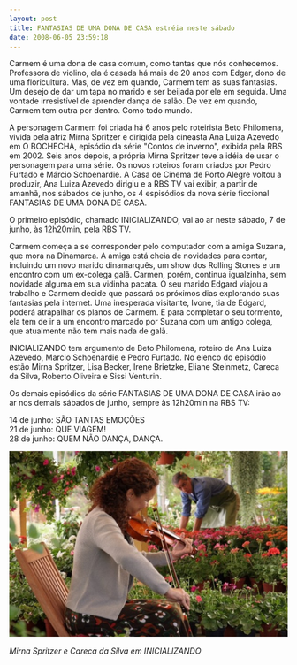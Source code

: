 ```yaml
---
layout: post
title: FANTASIAS DE UMA DONA DE CASA estréia neste sábado
date: 2008-06-05 23:59:18
---
```

Carmem é uma dona de casa comum, como tantas que nós conhecemos. Professora de violino, ela é casada há mais de 20 anos com Edgar, dono de uma floricultura. Mas, de vez em quando, Carmem tem as suas fantasias. Um desejo de dar um tapa no marido e ser beijada por ele em seguida. Uma vontade irresistível de aprender dança de salão. De vez em quando, Carmem tem outra por dentro. Como todo mundo.

A personagem Carmem foi criada há 6 anos pelo roteirista Beto Philomena, vivida pela atriz Mirna Spritzer e dirigida pela cineasta Ana Luiza Azevedo em O BOCHECHA, episódio da série "Contos de inverno", exibida pela RBS em 2002. Seis anos depois, a própria Mirna Spritzer teve a idéia de usar o personagem para uma série. Os novos roteiros foram criados por Pedro Furtado e Márcio Schoenardie. A Casa de Cinema de Porto Alegre voltou a produzir, Ana Luiza Azevedo dirigiu e a RBS TV vai exibir, a partir de amanhã, nos sábados de junho, os 4 espisódios da nova série ficcional FANTASIAS DE UMA DONA DE CASA.

O primeiro episódio, chamado INICIALIZANDO, vai ao ar neste sábado, 7 de junho, às 12h20min, pela RBS TV.

Carmem começa a se corresponder pelo computador com a amiga Suzana, que mora na Dinamarca. A amiga está cheia de novidades para contar, incluindo um novo marido dinamarquês, um show dos Rolling Stones e um encontro com um ex-colega galã. Carmen, porém, continua igualzinha, sem novidade alguma em sua vidinha pacata. O seu marido Edgard viajou a trabalho e Carmem decide que passará os próximos dias explorando suas fantasias pela internet. Uma inesperada visitante, Ivone, tia de Edgard, poderá atrapalhar os planos de Carmem. E para completar o seu tormento, ela tem de ir a um encontro marcado por Suzana com um antigo colega, que atualmente não tem mais nada de galã.

INICIALIZANDO tem argumento de Beto Philomena, roteiro de Ana Luiza Azevedo, Marcio Schoenardie e Pedro Furtado. No elenco do episódio estão Mirna Spritzer, Lisa Becker, Irene Brietzke, Eliane Steinmetz, Careca da Silva, Roberto Oliveira e Sissi Venturin.

Os demais episódios da série FANTASIAS DE UMA DONA DE CASA irão ao ar nos demais sábados de junho, sempre às 12h20min na RBS TV:

14 de junho: SÃO TANTAS EMOÇÕES\
21 de junho: QUE VIAGEM!\
28 de junho: QUEM NÃO DANÇA, DANÇA.

![](/uploads/fddc-inicializando.jpg)

*Mirna Spritzer e Careca da Silva em INICIALIZANDO*